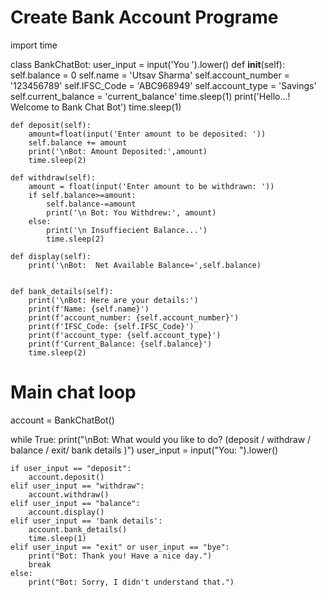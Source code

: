 # Create Bank Account Programe
import time
    
class BankChatBot:
    user_input = input('You ').lower()
    def __init__(self):
        self.balance = 0
        self.name = 'Utsav Sharma'
        self.account_number = '123456789'
        self.IFSC_Code = 'ABC968949'
        self.account_type = 'Savings'
        self.current_balance = 'current_balance'
        time.sleep(1)
        print('Hello...! Welcome to Bank Chat Bot')
        time.sleep(1)
        
    def deposit(self):
        amount=float(input('Enter amount to be deposited: '))
        self.balance += amount
        print('\nBot: Amount Deposited:',amount)
        time.sleep(2)
        
    def withdraw(self):
        amount = float(input('Enter amount to be withdrawn: '))
        if self.balance>=amount:
            self.balance-=amount
            print('\n Bot: You Withdrew:', amount)
        else:
            print('\n Insuffiecient Balance...')
            time.sleep(2)
            
    def display(self):
        print('\nBot:  Net Available Balance=',self.balance)


    def bank_details(self):
        print('\nBot: Here are your details:')
        print(f'Name: {self.name}')
        print(f'account_number: {self.account_number}')
        print(f'IFSC_Code: {self.IFSC_Code}')
        print(f'account_type: {self.account_type}')
        print(f'Current_Balance: {self.balance}')
        time.sleep(2)

# Main chat loop
account = BankChatBot()

while True:
    print("\nBot: What would you like to do? (deposit / withdraw / balance / exit/ bank details )")
    user_input = input("You: ").lower()

    if user_input == "deposit":
        account.deposit()
    elif user_input == "withdraw":
        account.withdraw()
    elif user_input == "balance":
        account.display()
    elif user_input == 'bank details':
        account.bank_details()
        time.sleep(1)
    elif user_input == "exit" or user_input == "bye":
        print("Bot: Thank you! Have a nice day.")
        break
    else:
        print("Bot: Sorry, I didn't understand that.")
